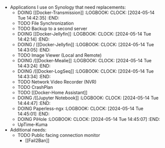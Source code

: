- Applications I use on Synology that need replacements:
	- DOING [[Docker-Transmission]]
	  :LOGBOOK:
	  CLOCK: [2024-05-14 Tue 14:42:35]
	  :END:
	- TODO File Synchronization
	- TODO Backup to a second server
	- DOING [[Docker-Jellyfin]]
	  :LOGBOOK:
	  CLOCK: [2024-05-14 Tue 14:42:14]
	  :END:
	- DOING / [[Docker-Jellyfin]]
	  :LOGBOOK:
	  CLOCK: [2024-05-14 Tue 14:43:05]
	  :END:
	- TODO Image Viewer (Local and Remote)
	- DOING /[[Docker-Mealie]]
	  :LOGBOOK:
	  CLOCK: [2024-05-14 Tue 14:43:24]
	  :END:
	- DOING /[[Docker-LogSeq]]
	  :LOGBOOK:
	  CLOCK: [2024-05-14 Tue 14:43:34]
	  :END:
	- TODO Network Video Recorder (NVR)
	- TODO CrashPlan
	- TODO [[Docker-Home Assistant]]
	- DOING /[[Jupyter Notebook]]
	  :LOGBOOK:
	  CLOCK: [2024-05-14 Tue 14:44:47]
	  :END:
	- DOING Paperless-ngx
	  :LOGBOOK:
	  CLOCK: [2024-05-14 Tue 14:45:01]
	  :END:
	- DOING PiHole
	  :LOGBOOK:
	  CLOCK: [2024-05-14 Tue 14:45:07]
	  :END:
	- UpTime-Kuma
- Additional needs:
	- TODO Public facing connection monitor
		- [[Fail2Ban]]